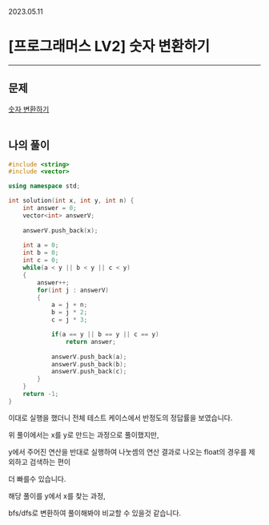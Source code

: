 2023.05.11

# __[프로그래머스 LV2] 숫자 변환하기__



----

## __문제__

[숫자 변환하기](https://school.programmers.co.kr/learn/courses/30/lessons/154538)<br><Br>

## __나의 풀이__
```c++
#include <string>
#include <vector>

using namespace std;

int solution(int x, int y, int n) {
    int answer = 0;
    vector<int> answerV;
    
    answerV.push_back(x);
    
    int a = 0;
    int b = 0;
    int c = 0;
    while(a < y || b < y || c < y)
    {
        answer++;
        for(int j : answerV)
        {
            a = j + n;
            b = j * 2;
            c = j * 3;

            if(a == y || b == y || c == y)
                return answer;
            
            answerV.push_back(a);
            answerV.push_back(b);
            answerV.push_back(c);
        }
    }
    return -1;
}
```

이대로 실행을 했더니 전체 테스트 케이스에서 반정도의 정답률을 보였습니다.

위 풀이에서는 x를 y로 만드는 과정으로 풀이했지만,

y에서 주어진 연산을 반대로 실행하여 나눗셈의 연산 결과로 나오는 float의 경우를 제외하고 검색하는 편이

더 빠를수 있습니다.

해당 풀이를 y에서 x를 찾는 과정,

bfs/dfs로 변환하여 풀이해봐야 비교할 수 있을것 같습니다.

